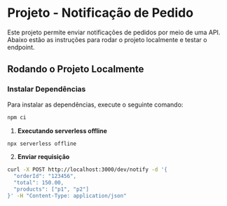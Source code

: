 # Projeto - Notificação de Pedido

Este projeto permite enviar notificações de pedidos por meio de uma API. Abaixo estão as instruções para rodar o projeto localmente e testar o endpoint.

## Rodando o Projeto Localmente

### Instalar Dependências

Para instalar as dependências, execute o seguinte comando:

```bash
npm ci
```

1. **Executando serverless offline**

```bash
npx serverless offline
```

2. **Enviar requisição**

```bash
curl -X POST http://localhost:3000/dev/notify -d '{
  "orderId": "123456",
  "total": 150.00,
  "products": ["p1", "p2"]
}' -H "Content-Type: application/json"
```
